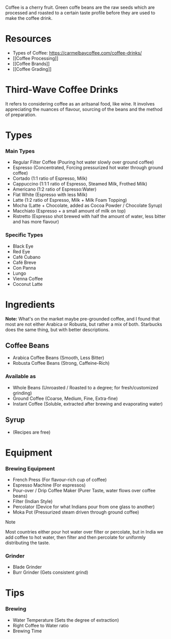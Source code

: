 Coffee is a cherry fruit. Green coffe beans are the raw seeds which are processed and roasted to a certain taste profile before they are used to make the coffee drink.
# Resources
- Types of Coffee: https://carmelbaycoffee.com/coffee-drinks/
- [[Coffee Processing]]
- [[Coffee Brands]]
- [[Coffee Grading]]
# Third-Wave Coffee Drinks
It refers to considering coffee as an aritsanal food, like wine. It involves appreciating the nuances of flavour, sourcing of the beans and the method of preparation.
# Types

### Main Types
- Regular Filter Coffee (Pouring hot water slowly over ground coffee)
- Espresso (Concentrated, Forcing pressurized hot water through ground coffee)
- Cortado (1:1 ratio of Espresso, Milk)
- Cappuccino (1:1:1 ratio of Espresso, Steamed Milk, Frothed Milk)
- Americano (1:2 ratio of Espresso:Water)
- Flat White (Espresso with less Milk)
- Latte (1:2 ratio of Espresso, Milk + Milk Foam Topping)
- Mocha (Latte + Chocolate, added as Cocoa Powder / Chocolate Syrup)
- Macchiato (Espresso + a small amount of milk on top)
- Ristretto (Espresso shot brewed with half the amount of water, less bitter and has more flavour)
### Specific Types
- Black Eye
- Red Eye
- Café Cubano
- Café Breve
- Con Panna
- Lungo
- Vienna Coffee
- Coconut Latte
# Ingredients

**Note:** What's on the market maybe pre-grounded coffee, and I found that most are not either Arabica or Robusta, but rather a mix of both. Starbucks does the same thing, but with better descriptions.
## Coffee Beans
- Arabica Coffee Beans (Smooth, Less Bitter)
- Robusta Coffee Beans (Strong, Caffeine-Rich)
### Available as
- Whole Beans (Unroasted / Roasted to a degree; for fresh/customized grinding)
- Ground Coffee (Coarse, Medium, Fine, Extra-fine)
- Instant Coffee (Soluble, extracted after brewing and evaporating water)
## Syrup
- (Recipes are free)
# Equipment
### Brewing Equipment
- French Press (For flavour-rich cup of coffee)
- Espresso Machine (For espressos)
- Pour-over / Drip Coffee Maker (Purer Taste, water flows over coffee beans)
- Filter (Indian Style)
- Percolator (Device for what Indians pour from one glass to another)
- Moka Pot (Pressurized steam driven through ground coffee)

> [!NOTE]
> Most countries either pour hot water over filter or percolate, but in India we add coffee to hot water, then filter and then percolate for uniformly distributing the taste.
### Grinder
- Blade Grinder
- Burr Grinder (Gets consistent grind)
# Tips
### Brewing
- Water Temperature (Sets the degree of extraction)
- Right Coffee to Water ratio
- Brewing Time